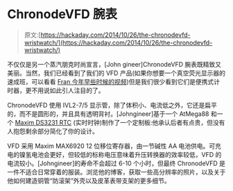 # ChronodeVFD 腕表

> 原文:[https://hackaday.com/2014/10/26/the-chronodevfd-wristwatch/](https://hackaday.com/2014/10/26/the-chronodevfd-wristwatch/)

不仅仅是另一个蒸汽朋克时尚宣言，[John gineer]ChronodeVFD 腕表既精致又美丽。当然，我们已经看到了我们的 VFD 产品(如果你想要一个真空荧光显示器的速成班，可以看看 [Fran 今年早些时候的视频](http://hackaday.com/2014/01/04/frans-leds-nixies-and-vfds/))但是我们很少看到它们是便携式计时器，更不用说如此引人注目的了。

ChronodeVFD 使用 IVL2-7/5 显示管，除了体积小、电流低之外，它还是扁平的，而不是圆形的，并且具有透明背衬。[Johngineer]基于一个 AtMega88 和一个 [Maxim DS3231 RTC](http://www.maximintegrated.com/en/products/digital/real-time-clocks/DS3231.html) (实时时钟)制作了一个定制板:他承认后者有点贵，但没有人抱怨剩余部分简化了你的设计。

VFD 采用 Maxim MAX6920 12 位移位寄存器，由一节碱性 AA 电池供电。可充电的镍氢电池会更好，但较低的标称电压意味着升压转换器的效率较低，VFD 的电流较小。[Johngineer]的寿命不会超过 6-10 个小时，但最终 ChronodeVFD 是一件不适合日常穿着的服装。浏览他的博客，获取一些高分辨率的照片，以及关于他如何建造铜管“防滚架”外壳以及皮革表带支架的更多细节。